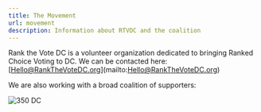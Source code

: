 ```yaml
---
title: The Movement
url: movement
description: Information about RTVDC and the coalition
---
```

Rank the Vote DC is a volunteer organization dedicated to bringing Ranked Choice Voting to DC.  We can be contacted here:
\[Hello@RankTheVoteDC.org](mailto:Hello@RankTheVoteDC.org)

We are also working with a broad coalition of supporters:

![350 DC](/static/img/350dc-logo.png "350 DC")